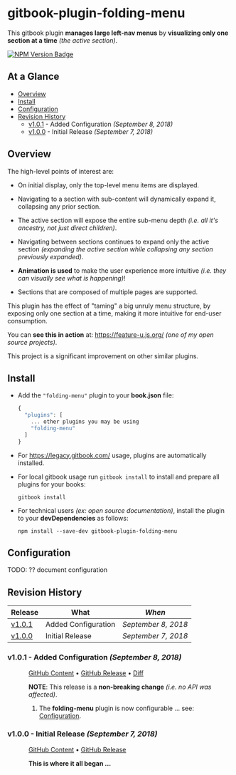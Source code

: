 # gitbook-plugin-folding-menu

This gitbook plugin **manages large left-nav menus** by **visualizing only
one section at a time** _(the active section)_.

<!--- Badges for CI Builds ---> 

[![NPM Version Badge](https://img.shields.io/npm/v/gitbook-plugin-folding-menu.svg)](https://www.npmjs.com/package/gitbook-plugin-folding-menu)


## At a Glance

- [Overview]
- [Install]
- [Configuration]
- [Revision History]
  * [v1.0.1] - Added Configuration *(September 8, 2018)*
  * [v1.0.0] - Initial Release *(September 7, 2018)*


## Overview

The high-level points of interest are:

- On initial display, only the top-level menu items are displayed.

- Navigating to a section with sub-content will dynamically expand it,
  collapsing any prior section.

- The active section will expose the entire sub-menu depth _(i.e. all
  it's ancestry, not just direct children)_.

- Navigating between sections continues to expand only the active
  section _(expanding the active section while collapsing any section
  previously expanded)_.

- **Animation is used** to make the user experience more intuitive
  _(i.e. they can visually see what is happening)_!

- Sections that are composed of multiple pages are supported.

This plugin has the effect of "taming" a big unruly menu structure, by
exposing only one section at a time, making it more intuitive for
end-user consumption.

You can **see this in action** at: https://feature-u.js.org/ _(one of
my open source projects)_.

This project is a significant improvement on other similar plugins.

## Install

- Add the `"folding-menu"` plugin to your **book.json** file:

  ```js
  {
    "plugins": [
      ... other plugins you may be using
      "folding-menu"
    ]
  }
  ```

- For https://legacy.gitbook.com/ usage, plugins are automatically installed.

- For local gitbook usage run `gitbook install` to install and prepare
  all plugins for your books:

  ```shell
  gitbook install
  ```

- For technical users _(ex: open source documentation)_, install the
  plugin to your **devDependencies** as follows:

  ```shell
  npm install --save-dev gitbook-plugin-folding-menu
  ```


## Configuration

TODO: ?? document configuration



## Revision History


Release  | What                                            | *When*
---------|-------------------------------------------------|------------------
[v1.0.1] | Added Configuration                             | *September 8, 2018*
[v1.0.0] | Initial Release                                 | *September 7, 2018*



<!-- *** RELEASE *************************************************************** -->

### v1.0.1 - Added Configuration *(September 8, 2018)*

<ul><ul><!--- indentation hack for github - other attempts with style is stripped (be careful with number bullets) ---> 

[GitHub Content](https://github.com/KevinAst/gitbook-plugin-folding-menu/tree/v1.0.1)
&bull;
[GitHub Release](https://github.com/KevinAst/gitbook-plugin-folding-menu/releases/tag/v1.0.1)
&bull;
[Diff](https://github.com/KevinAst/gitbook-plugin-folding-menu/compare/v1.0.0...v1.0.1)

**NOTE**: This release is a **non-breaking change** _(i.e. no API was affected)_.

1. The **folding-menu** plugin is now configurable ... see: [Configuration].

</ul></ul>



<!-- *** RELEASE *************************************************************** -->

### v1.0.0 - Initial Release *(September 7, 2018)*

<ul><ul><!--- indentation hack for github - other attempts with style is stripped (be careful with number bullets) ---> 

[GitHub Content](https://github.com/KevinAst/gitbook-plugin-folding-menu/tree/v1.0.0)
&bull;
[GitHub Release](https://github.com/KevinAst/gitbook-plugin-folding-menu/releases/tag/v1.0.0)

**This is where it all began ...**

</ul></ul>




<!--- *** REFERENCE LINKS *** ---> 
[Overview]:          #overview
[Install]:           #install
[Configuration]:     #configuration
[Revision History]:  #revision-history
 [v1.0.1]:           #v101---added-configuration-september-8-2018
 [v1.0.0]:           #v100---initial-release-september-7-2018
